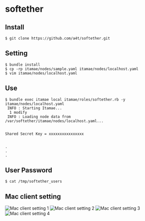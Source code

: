 # softether

## Install

```
$ git clone https://github.com/a4t/softether.git 
```

## Setting

```
$ bundle install
$ cp -rp itamae/nodes/sample.yaml itamae/nodes/localhost.yaml
$ vim itamae/nodes/localhost.yaml
```

## Use

```
$ bundle exec itamae local itamae/roles/softether.rb -y itamae/nodes/localhost.yaml
 INFO : Starting Itamae...
  1 modify
 INFO : Loading node data from /var/softether/itamae/nodes/localhost.yaml...


Shared Secret Key = xxxxxxxxxxxxxxxx


.
.
.
```

## User Password

```
$ cat /tmp/softether_users
```

## Mac client setting

![Mac client setting 1](https://user-images.githubusercontent.com/1901404/31275463-48342340-aad2-11e7-8660-f82eb397f93f.png)
![Mac client setting 2](https://user-images.githubusercontent.com/1901404/31275468-4b20e610-aad2-11e7-9061-87182e5b2a18.png)
![Mac client setting 3](https://user-images.githubusercontent.com/1901404/31275471-4e0af794-aad2-11e7-9425-2fd8de906822.png)
![Mac client setting 4](https://user-images.githubusercontent.com/1901404/31275506-6efbd036-aad2-11e7-8689-de29cd4f529b.png)
